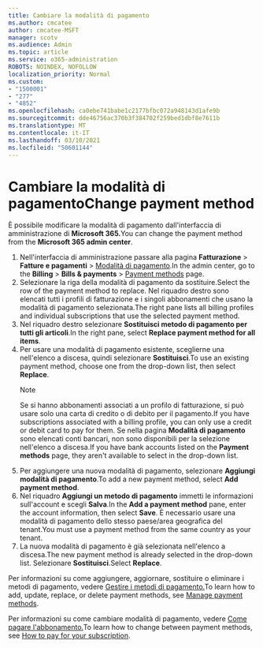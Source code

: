 ```yaml
---
title: Cambiare la modalità di pagamento
ms.author: cmcatee
author: cmcatee-MSFT
manager: scotv
ms.audience: Admin
ms.topic: article
ms.service: o365-administration
ROBOTS: NOINDEX, NOFOLLOW
localization_priority: Normal
ms.custom:
- "1500001"
- "277"
- "4852"
ms.openlocfilehash: ca0ebe741babe1c2177bfbc072a948143d1afe9b
ms.sourcegitcommit: dde46756ac370b3f384702f259bed1dbf8e7611b
ms.translationtype: MT
ms.contentlocale: it-IT
ms.lasthandoff: 03/10/2021
ms.locfileid: "50601144"
---
```

# <a name="change-payment-method"></a><span data-ttu-id="58b3c-102">Cambiare la modalità di pagamento</span><span class="sxs-lookup"><span data-stu-id="58b3c-102">Change payment method</span></span>

<span data-ttu-id="58b3c-103">È possibile modificare la modalità di pagamento dall'interfaccia di amministrazione di **Microsoft 365.**</span><span class="sxs-lookup"><span data-stu-id="58b3c-103">You can change the payment method from the **Microsoft 365 admin center**.</span></span>
  
1. <span data-ttu-id="58b3c-104">Nell'interfaccia di amministrazione passare alla pagina **Fatturazione** > **Fatture e pagamenti** > [Modalità di pagamento](https://go.microsoft.com/fwlink/p/?linkid=2018806).</span><span class="sxs-lookup"><span data-stu-id="58b3c-104">In the admin center, go to the **Billing** > **Bills & payments** > [Payment methods](https://go.microsoft.com/fwlink/p/?linkid=2018806) page.</span></span>
2. <span data-ttu-id="58b3c-105">Selezionare la riga della modalità di pagamento da sostituire.</span><span class="sxs-lookup"><span data-stu-id="58b3c-105">Select the row of the payment method to replace.</span></span> <span data-ttu-id="58b3c-106">Nel riquadro destro sono elencati tutti i profili di fatturazione e i singoli abbonamenti che usano la modalità di pagamento selezionata.</span><span class="sxs-lookup"><span data-stu-id="58b3c-106">The right pane lists all billing profiles and individual subscriptions that use the selected payment method.</span></span>
3. <span data-ttu-id="58b3c-107">Nel riquadro destro selezionare **Sostituisci metodo di pagamento per tutti gli articoli**.</span><span class="sxs-lookup"><span data-stu-id="58b3c-107">In the right pane, select **Replace payment method for all items**.</span></span>
4. <span data-ttu-id="58b3c-108">Per usare una modalità di pagamento esistente, sceglierne una nell'elenco a discesa, quindi selezionare **Sostituisci**.</span><span class="sxs-lookup"><span data-stu-id="58b3c-108">To use an existing payment method, choose one from the drop-down list, then select **Replace**.</span></span>
    > [!NOTE]
    > <span data-ttu-id="58b3c-109">Se si hanno abbonamenti associati a un profilo di fatturazione, si può usare solo una carta di credito o di debito per il pagamento.</span><span class="sxs-lookup"><span data-stu-id="58b3c-109">If you have subscriptions associated with a billing profile, you can only use a credit or debit card to pay for them.</span></span> <span data-ttu-id="58b3c-110">Se nella pagina **Modalità di pagamento** sono elencati conti bancari, non sono disponibili per la selezione nell'elenco a discesa.</span><span class="sxs-lookup"><span data-stu-id="58b3c-110">If you have bank accounts listed on the **Payment methods** page, they aren't available to select in the drop-down list.</span></span>
5. <span data-ttu-id="58b3c-111">Per aggiungere una nuova modalità di pagamento, selezionare **Aggiungi modalità di pagamento**.</span><span class="sxs-lookup"><span data-stu-id="58b3c-111">To add a new payment method, select **Add payment method**.</span></span>
6. <span data-ttu-id="58b3c-112">Nel riquadro **Aggiungi un metodo di pagamento** immetti le informazioni sull'account e scegli **Salva**.</span><span class="sxs-lookup"><span data-stu-id="58b3c-112">In the **Add a payment method** pane, enter the account information, then select **Save**.</span></span> <span data-ttu-id="58b3c-113">È necessario usare una modalità di pagamento dello stesso paese/area geografica del tenant.</span><span class="sxs-lookup"><span data-stu-id="58b3c-113">You must use a payment method from the same country as your tenant.</span></span>
7. <span data-ttu-id="58b3c-114">La nuova modalità di pagamento è già selezionata nell'elenco a discesa.</span><span class="sxs-lookup"><span data-stu-id="58b3c-114">The new payment method is already selected in the drop-down list.</span></span> <span data-ttu-id="58b3c-115">Selezionare **Sostituisci**.</span><span class="sxs-lookup"><span data-stu-id="58b3c-115">Select **Replace**.</span></span>

<span data-ttu-id="58b3c-116">Per informazioni su come aggiungere, aggiornare, sostituire o eliminare i metodi di pagamento, vedere [Gestire i metodi di pagamento.](https://docs.microsoft.com/microsoft-365/commerce/billing-and-payments/manage-payment-methods)</span><span class="sxs-lookup"><span data-stu-id="58b3c-116">To learn how to add, update, replace, or delete payment methods, see [Manage payment methods](https://docs.microsoft.com/microsoft-365/commerce/billing-and-payments/manage-payment-methods).</span></span>

<span data-ttu-id="58b3c-117">Per informazioni su come cambiare modalità di pagamento, vedere [Come pagare l'abbonamento.](https://docs.microsoft.com/microsoft-365/commerce/billing-and-payments/pay-for-your-subscription)</span><span class="sxs-lookup"><span data-stu-id="58b3c-117">To learn how to change between payment methods, see [How to pay for your subscription](https://docs.microsoft.com/microsoft-365/commerce/billing-and-payments/pay-for-your-subscription).</span></span>